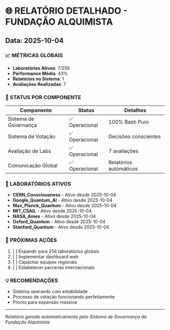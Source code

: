 # 🌐 RELATÓRIO DETALHADO - FUNDAÇÃO ALQUIMISTA
## Data: 2025-10-04

### 📈 MÉTRICAS GLOBAIS
- **Laboratórios Ativos**: 7/256
- **Performance Média**: 43%
- **Relatórios no Sistema**: 1
- **Avaliações Realizadas**: 7

### 🎯 STATUS POR COMPONENTE
| Componente | Status | Detalhes |
|------------|--------|----------|
| Sistema de Governança | ✅ Operacional | 100% Bash Puro |
| Sistema de Votação | ✅ Operacional | Decisões conscientes |
| Avaliação de Labs | ✅ Operacional | 7 avaliações |
| Comunicação Global | ✅ Operacional | Relatórios automáticos |

### 🔬 LABORATÓRIOS ATIVOS
- **CERN_Consciousness** - Ativo desde 2025-10-04
- **Google_Quantum_AI** - Ativo desde 2025-10-04
- **Max_Planck_Quantum** - Ativo desde 2025-10-04
- **MIT_CSAIL** - Ativo desde 2025-10-04
- **NASA_Ames** - Ativo desde 2025-10-04
- **Oxford_Quantum** - Ativo desde 2025-10-04
- **Stanford_Quantum** - Ativo desde 2025-10-04

### 📅 PRÓXIMAS AÇÕES
1. [ ] Expandir para 256 laboratórios globais
2. [ ] Implementar dashboard web
3. [ ] Capacitar equipes regionais
4. [ ] Estabelecer parcerias internacionais

### 💡 RECOMENDAÇÕES
- Sistema operando com estabilidade
- Processo de votação funcionando perfeitamente
- Pronto para expansão massiva

---
*Relatório gerado automaticamente pelo Sistema de Governança da Fundação Alquimista*
